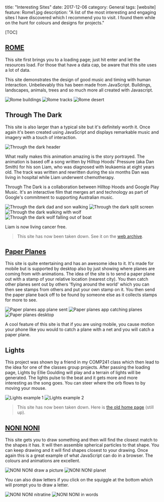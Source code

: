 title: "Interesting Sites"
date: 2017-12-06
category: General
tags: [website]
feature: Rome1.jpg
description: "A list of the most interesting and engaging sites I have discovered which I recommend you to visit. I found them while on the hunt for colours and designs for projects."

[TOC]

## [ROME](http://www.ro.me/)
This site first brings you to a loading page; just hit enter and let the resources load. For those that have a data cap, be aware that this site uses a lot of data.

This site demonstrates the design of good music and timing with human interaction. Unbelievably this has been made from JavaScript. Buildings, landscapes, animals, trees and so much more all created with Javascript.

![Rome buildings](/posts/interesting-sites/Rome1.jpg)
![Rome tracks](/posts/interesting-sites/Rome2.jpg)
![Rome desert](/posts/interesting-sites/Rome3.jpg)

## Through The Dark
This site is also larger than a typical site but it's definitely worth it. Once again it's been created using JavaScript and displays remarkable music and imagery with a touch of interaction.

![Through the dark header](/posts/interesting-sites/throughthedark1.png)

What really makes this animation amazing is the story portrayed. The animation is based off a song written by Hilltop Hoods' Pressure (aka Dan Smith) for his son Liam, who was diagnosed with leukaemia at eight years old. The track was written and rewritten during the six months Dan was living in hospital while Liam underwent chemotherapy.

Through The Dark is a collaboration between Hilltop Hoods and Google Play Music. It's an interactive film that merges art and technology as part of Google's commitment to supporting Australian music.

![Through the dark dad and son walking](/posts/interesting-sites/throughthedark2.png)
![Through the dark split screen](/posts/interesting-sites/throughthedark3.png)
![Through the dark walking with wolf](/posts/interesting-sites/throughthedark4.png)
![Through the dark wolf falling out of boat](/posts/interesting-sites/throughthedark5.png)

Liam is now living cancer free.

> This site has now been taken down. See it on the [web archive](https://web.archive.org/web/20180331215441/https://throughthedark.withgoogle.com/).

## [Paper Planes](https://paperplanes.world/)

This site is quite entertaining and has an awesome idea to it. It's made for mobile but is supported by desktop also by just showing where planes are coming from with animations. The idea of the site is to send a paper plane out with a stamp of your relative location (nearest city). You then catch other planes sent out by others 'flying around the world' which you can then see stamps from others and put your own stamp on it. You then send the paper plane back off to be found by someone else as it collects stamps for more to see.

![Paper planes app plane sent](/posts/interesting-sites/paperplanes2.png)
![Paper planes app catching planes](/posts/interesting-sites/paperplanes3.png)
![Paper planes desktop](/posts/interesting-sites/paperplanes1.jpg)

A cool feature of this site is that if you are using mobile, you cause motion your phone like you would to catch a plane with a net and you will catch a paper plane.

## Lights

This project was shown by a friend in my COMP241 class which then lead to the idea for one of the classes group projects. After passing the loading page, Lights by Ellie Goulding will play and a terrain of lights will be generated. The lights pulse to the beat and it gets more and more interesting as the song goes. You can steer where the orb flows to by moving your mouse.

![Lights example 1](/posts/interesting-sites/lights1.jpg)
![Lights example 2](/posts/interesting-sites/lights2.jpg)

> This site has now been taken down. Here is [the old home page](https://helloenjoy.com/lights) (still up).

## [NONI NONI](https://noni.cmiscm.com/)
This site gets you to draw something and then will find the closest match to the shapes it has. It will then assemble spherical particles to that shape. You can keep drawing and it will find shapes closest to your drawing. Once again this is a great example of what JavaScript can do in a browser. The colours and animations are excellent.

![NONI NONI draw a picture](/posts/interesting-sites/noninoni3.jpg)
![NONI NONI planet](/posts/interesting-sites/noninoni4.jpg)

You can also draw letters if you click on the squiggle at the bottom which will prompt you to draw a letter.

![NONI NONI nitratine](/posts/interesting-sites/noninoni1.jpg)
![NONI NONI in words](/posts/interesting-sites/noninoni2.jpg)
